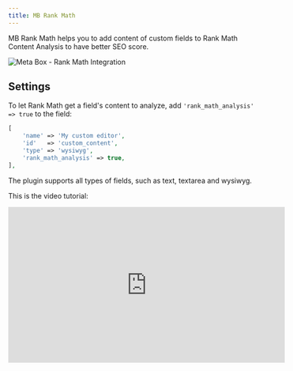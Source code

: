 ```yaml
---
title: MB Rank Math
---
```


MB Rank Math helps you to add content of custom fields to Rank Math Content Analysis to have better SEO score.

![Meta Box - Rank Math Integration](https://i.imgur.com/tIyC0u9.jpg)

## Settings

To let Rank Math get a field's content to analyze, add `'rank_math_analysis' => true` to the field:

```php
[
	'name' => 'My custom editor',
	'id'   => 'custom_content',
	'type' => 'wysiwyg',
	'rank_math_analysis' => true,
],
```

The plugin supports all types of fields, such as text, textarea and wysiwyg.

This is the video tutorial:

<iframe width="560" height="315" src="https://www.youtube.com/embed/I3ncHxLxwlM" title="YouTube video player" frameborder="0" allow="accelerometer; autoplay; clipboard-write; encrypted-media; gyroscope; picture-in-picture" allowfullscreen></iframe>
